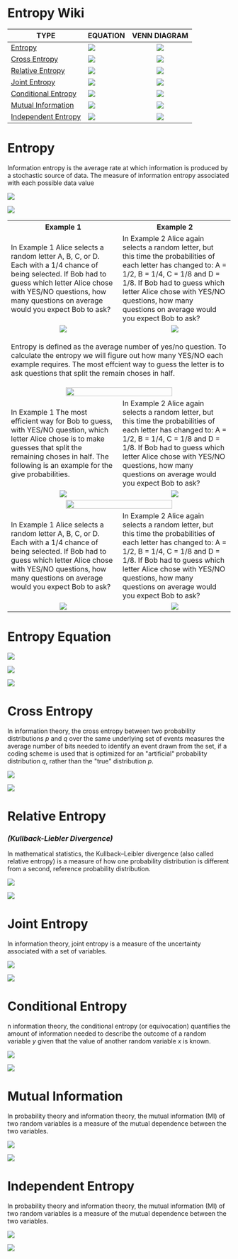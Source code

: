 # Entropy Wiki

| **TYPE**            | **EQUATION**                                                                                     | **VENN DIAGRAM**                                                                                  |
|---------------------|--------------------------------------------------------------------------------------------------|:-------------------------------------------------------------------------------------------------:|
| [Entropy](#entropy)             | ![](./resources/images/tex_entropy.png)             |                                               ![](./resources/images//venn_entropy_3.png)         |
| [Cross Entropy](#cross-entropy)       | ![](./resources/images/tex_cross_entropy.png)       | ![](./resources/images/venn_cross_entropy_2.png)       |
| [Relative Entropy](#relative-entropy)       | ![](./resources/images/tex_relative_entropy.png)       | ![](./resources/images/venn_relative_entropy_2.png)       |
| [Joint Entropy](#joint-entropy)       | ![](./resources/images/tex_joint_entropy.png)       | ![](./resources/images/venn_joint_entropy.png)       |
| [Conditional Entropy](#conditional-entropy) | ![](./resources/images/tex_conditional_entropy.png) | ![](./resources/images/venn_conditional_entropy.png) |
| [Mutual Information](#mutual-information)  | ![](./resources/images/tex_mutual_information.png)  | ![](./resources/images/venn_mutual_information.png)  |
| [Independent Entropy](#independent-entropy)  | ![](./resources/images/tex_independent_entropy.png)  | ![](./resources/images/venn_independent_entropy.png)  |


# Entropy

Information entropy is the average rate at which information is produced by a stochastic source of data. The measure of information entropy associated with each possible data value

![](./resources/images/tex_entropy.png)






![](./resources/images/entropy_intro/tree_basic.png)



<table width="100%">
  <tr>
    <th width="50%"><b>Example 1</b></th>
    <th width="50%"><b>Example 2</b></th>
  </tr>
  <tr>
    <td width="50%">In Example 1 Alice selects a random letter A, B, C, or D. Each with a 1/4 chance of being selected. If Bob had to guess which letter Alice chose with YES/NO questions, how many questions on average would you expect Bob to ask?</td>
    <td width="50%">In Example 2 Alice again selects a random letter, but this time the probabilities of each letter has changed to: A = 1/2, B = 1/4, C = 1/8 and D = 1/8. If Bob had to guess which letter Alice chose with YES/NO questions, how many questions on average would you expect Bob to ask?</td>
  </tr>
  <tr>
    <td width="50%" align="center"><img src="./resources/images/intro/symbol_a_alice_bob.png" /></td>
    <td width="50%" align="center"><img src="./resources/images/intro/symbol_b_alice_bob.png" /></td>
  </tr>
  <tr>
    <td width="100%" colspan="2">
      <p>Entropy is defined as the average number of yes/no question. To calculate the entropy we will figure out how many YES/NO each example requires. The most effcient way to guess the letter is to ask questions that split the remain choses in half.</p>
    </td>
    </tr>
    <tr> 
    <td width="100%" align="center" colspan="2">
      <img height="70%" widtch="70%" src="./resources/images/intro/entropy_explain_1.png" />
    </td>
  </tr>
  <tr>
    <td width="50%">In Example 1 The most efficient way for Bob to guess, with YES/NO question, which letter Alice chose is to make guesses that split the remaining choses in half. The following is an example for the give probabilities.</td>
    <td width="50%">In Example 2 Alice again selects a random letter, but this time the probabilities of each letter has changed to: A = 1/2, B = 1/4, C = 1/8 and D = 1/8. If Bob had to guess which letter Alice chose with YES/NO questions, how many questions on average would you expect Bob to ask?</td>
  </tr>
  <tr>
    <td width="50%" align="center"><img src="./resources/images/intro/symbol_a_questons.png" /></td>
    <td width="50%" align="center"><img src="./resources/images/intro/symbol_b_questons.png" /></td>
  </tr>
  <tr>
    <td width="100%" colspan="2" align="center">
      <img height="70%" widtch="70%" src="./resources/images/intro/entropy_explain_2.png" />
    </td>
  </tr>
  <tr>
    <td width="50%">In Example 1 Alice selects a random letter A, B, C, or D. Each with a 1/4 chance of being selected. If Bob had to guess which letter Alice chose with YES/NO questions, how many questions on average would you expect Bob to ask?</td>
    <td width="50%">In Example 2 Alice again selects a random letter, but this time the probabilities of each letter has changed to: A = 1/2, B = 1/4, C = 1/8 and D = 1/8. If Bob had to guess which letter Alice chose with YES/NO questions, how many questions on average would you expect Bob to ask?</td>
  </tr>
  <tr>
    <td width="50%" align="center"><img src="./resources/images/intro/symbol_a_num_questions_2.png" /></td>
    <td width="50%" align="center"><img src="./resources/images/intro/symbol_b_num_questions.png" /></td>
  </tr>
</table>



# Entropy Equation

![](./resources/images/intro/entropy_explain_1.png)

![](./resources/images/intro/entropy_explain_2.png)

![](./resources/images/intro/entropy_explain_3.png)



 
# Cross Entropy

In information theory, the cross entropy between two probability distributions *p* and *q* over the same underlying set of events measures the average number of bits needed to identify an event drawn from the set, if a coding scheme is used that is optimized for an "artificial" probability distribution *q*, rather than the "true" distribution *p*.

![](./resources/images/venn_cross_entropy_2.png)

![](./resources/images/tex_cross_entropy.png)

# Relative Entropy 
### ***(Kullback-Liebler Divergence)***


In mathematical statistics, the Kullback–Leibler divergence (also called relative entropy) is a measure of how one probability distribution is different from a second, reference probability distribution.

![](./resources/images/venn_relative_entropy_2.png)

![](./resources/images/tex_relative_entropy.png)

# Joint Entropy

In information theory, joint entropy is a measure of the uncertainty associated with a set of variables.

![](./resources/images/venn_joint_entropy.png)

![](./resources/images/tex_joint_entropy.png)


# Conditional Entropy

n information theory, the conditional entropy (or equivocation) quantifies the amount of information needed to describe the outcome of a random variable *y* given that the value of another random variable *x* is known.

![](./resources/images/venn_conditional_entropy.png)

![](./resources/images/tex_conditional_entropy.png)

# Mutual Information

In probability theory and information theory, the mutual information (MI) of two random variables is a measure of the mutual dependence between the two variables.

![](./resources/images/venn_mutual_information.png)

![](./resources/images/tex_mutual_information.png)


# Independent Entropy

In probability theory and information theory, the mutual information (MI) of two random variables is a measure of the mutual dependence between the two variables.

![](./resources/images/venn_independent_entropy.png)

![](./resources/images/tex_independent_entropy.png)
